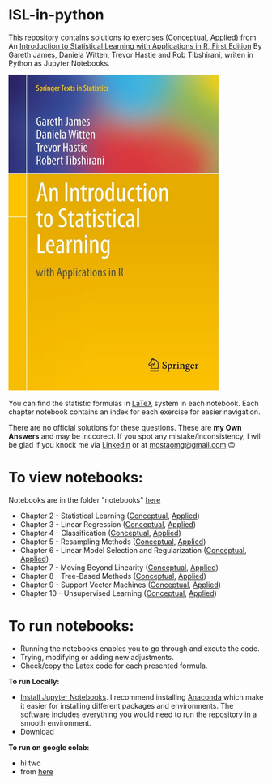 # ISL-in-python
This repository contains solutions to exercises (Conceptual, Applied) from An [Introduction to Statistical Learning with Applications in R, First Edition](https://www.statlearning.com/) By Gareth James, Daniela Witten, Trevor Hastie and Rob Tibshirani, writen in Python as Jupyter Notebooks.

<img src="https://github.com/MostaAshour/ISL-in-python/blob/main/ISL%20Cover.jpg" width="415" height="623">

You can find the statistic formulas in [LaTeX](https://en.wikipedia.org/wiki/LaTeX) system in each notebook. Each chapter notebook contains an index for each exercise for easier navigation.

There are no official solutions for these questions. These are **my Own Answers** and may be inccorect. If you spot any mistake/inconsistency, I will be glad if you knock me via [Linkedin](https://www.linkedin.com/in/mosta-ashour/) or at mostaomg@gmail.com 😊

# To view notebooks:
Notebooks are in the folder "notebooks" [here](https://github.com/MostaAshour/ISL-in-python/tree/main/Notebooks)
* Chapter 2 - Statistical Learning ([Conceptual](), [Applied]())
* Chapter 3 - Linear Regression ([Conceptual](), [Applied]())
* Chapter 4 - Classification ([Conceptual](), [Applied]())
* Chapter 5 - Resampling Methods ([Conceptual](), [Applied]())
* Chapter 6 - Linear Model Selection and Regularization ([Conceptual](), [Applied]())
* Chapter 7 - Moving Beyond Linearity ([Conceptual](), [Applied]())
* Chapter 8 - Tree-Based Methods ([Conceptual](), [Applied]())
* Chapter 9 - Support Vector Machines ([Conceptual](), [Applied]())
* Chapter 10 - Unsupervised Learning ([Conceptual](), [Applied]())

# To run notebooks:
- Running the notebooks enables you to go through and excute the code.
- Trying, modifying or adding new adjustments.
- Check/copy the Latex code for each presented formula.

**To run Locally:**
- [Install Jupyter Notebooks](https://jupyter.readthedocs.io/en/latest/install.html#). I recommend installing [Anaconda](https://docs.anaconda.com/anaconda/install/index.html) which make it easier for installing different packages and environments. The software includes everything you would need to run the repository in a smooth environment.
- Download 

**To run on google colab:**
- hi two 
- from [here](https://lalorosas.com/blog/github-colab-drive)
